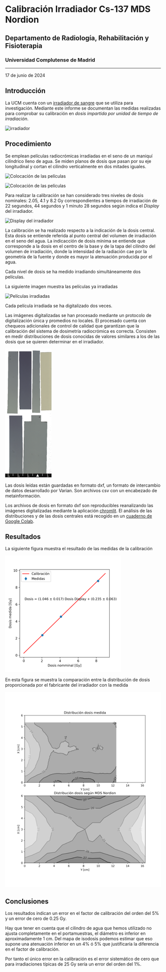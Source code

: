 # Calibración Irradiador Cs-137 MDS Nordion

## Departamento de Radiología, Rehabilitación y Fisioterapia

### Universidad Complutense de Madrid

------------
17 de junio de 2024

## Introducción

La UCM cuenta con un [irradiador de sangre](http://bpharma-basic.net/Gammacell%20Irradiator.pdf) que se utiliza para investigación. Mediante este informe se documentan las medidas realizadas para comprobar su calibración en *dosis impartida por unidad de tiempo de irradiación*.

![irradiador](../images/IMG_6764.png)

## Procedimiento

Se emplean películas radiocrómicas irradiadas en el seno de un maniquí cilíndrico lleno de agua. 
Se miden planos de dosis que pasan por su eje longitudinal y cortan el cilindro verticalmente en dos mitades iguales.

![Colocación de las películas](../images/IMG_6768.png)

![Colocación de las películas](../images/IMG_6765.png)

Para realizar la calibración se han considerado tres niveles de dosis nominales: 2.05, 4.1 y 8.2 Gy correspondientes a tiempos de irradiación de 22 segundos, 44 segundos y 1 minuto 28 segundos según indica el *Display* del irradiador. 

![Display del irradiador](../images/IMG_6757.png)

La calibración se ha realizado respecto a la indicación de la dosis central. Esta dosis se entiende referida al punto central del volumen de irradiación en el seno del agua. La indicacción de dosis mínima se entiende que corresponde a la dosis en el centro de la base y de la tapa del cilindro del volumen de irradiación, donde la intensidad de la radiación cae por la geometría de la fuente y donde es mayor la atenuación producida por el agua. 

Cada nivel de dosis se ha medido irradiando simultáneamente dos películas.

La siguiente imagen muestra las películas ya irradiadas

![Películas irradiadas](../images/IMG_6771.png)

Cada película irradiada se ha digitalizado dos veces.

Las imágenes digitalizadas se han procesado mediante un protocolo de digitalización única y promedios no locales. El procesado cuenta con chequeos adicionales de control de calidad que garantizan que la calibración del sistema de dosimetría radiocrómica es correcta. Consisten en medir distribuciones de dosis conocidas de valores similares a los de las dosis que se quieren determinar en el irradiador.

![Digitalización](../images/I.1.png)

Las dosis leídas están guardadas en formato dxf, un formato de intercambio de datos desarrollado por  Varian. Son archivos csv con un encabezado de metainformación.

Los archivos de dosis en formato dxf  son reproducibles reanalizando las imágenes digitalizadas mediante la aplicación [chromlit](https://chromlit.streamlit.app). El análisis de las distribuciones y de las dosis centrales está recogido en un [cuaderno de Google Colab](https://colab.research.google.com/github/csarux/IrradiadorCs137/blob/main/Minicilindro/notebooks/Analysis20240620Colab.ipynb). 

## Resultados

La siguiente figura muestra el resultado de las medidas de la calibración

![Resultados calibración](../images/Calibracion_r.png)

En esta figura se muestra la comparación entre la distribución de dosis proporcionada por el fabricante del irradiador con la medida

![Distribuciones dosis](../images/DistribucionDosis_r.png)

## Conclusiones

Los resultados indican un error en el factor de calibración del orden del 5% y un error de cero de 0.25 Gy.

Hay que tener en cuenta que el cilindro de agua que hemos utilizado no ajusta completamente en el portamuestras, el diámetro es inferior en aproximadamente 1 cm. Del mapa de isodosis podemos estimar que eso supone una atenuación inferior en un 4% ó 5% que justificaría la diferencia en el factor de calibración. 

Por tanto el único error en la calibración es el error sistemático de cero que para irradiaciones típicas de 25 Gy sería un error del orden del 1%.


